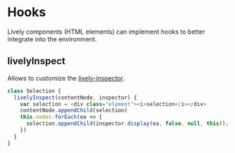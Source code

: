 # Hooks 

Lively components (HTML elements) can implement hooks to better integrate into the environment.

## livelyInspect

Allows to customize the [lively-inspector](searchfilename://lively-inspector.js).

```javascript
class Selection {
  livelyInspect(contentNode, inspector) {
    var selection = <div class="element"><i>selection</i></div>
    contentNode.appendChild(selection)
    this.nodes.forEach(ea => {
      selection.appendChild(inspector.display(ea, false, null, this));
    })
  }
}
```